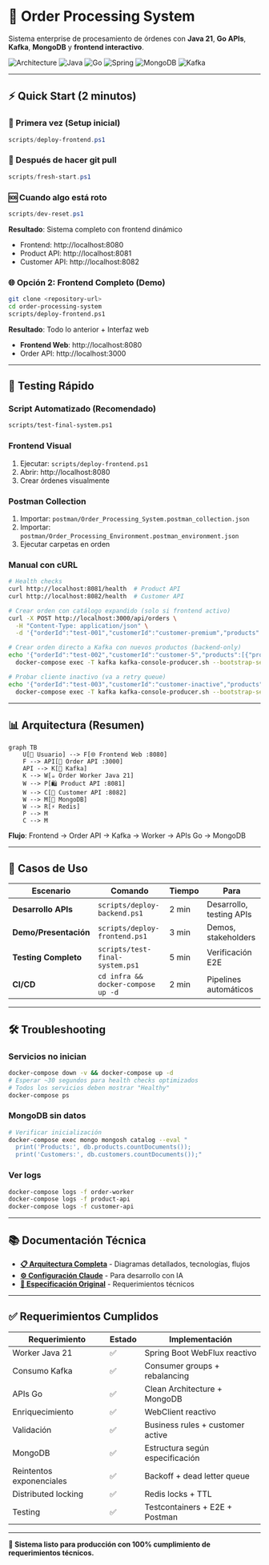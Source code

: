 # 🚀 **Order Processing System**

Sistema enterprise de procesamiento de órdenes con **Java 21**, **Go APIs**, **Kafka**, **MongoDB** y **frontend interactivo**.

![Architecture](https://img.shields.io/badge/Architecture-Clean%20Architecture-blue) ![Java](https://img.shields.io/badge/Java-21-orange) ![Go](https://img.shields.io/badge/Go-1.22-blue) ![Spring](https://img.shields.io/badge/Spring-WebFlux-green) ![MongoDB](https://img.shields.io/badge/MongoDB-7.0-green) ![Kafka](https://img.shields.io/badge/Kafka-3.6-red)

---

## ⚡ **Quick Start (2 minutos)**

### **🚀 Primera vez (Setup inicial)**
```powershell
scripts/deploy-frontend.ps1
```

### **🔄 Después de hacer git pull**
```powershell
scripts/fresh-start.ps1
```

### **🆘 Cuando algo está roto**
```powershell
scripts/dev-reset.ps1
```

**Resultado**: Sistema completo con frontend dinámico
- Frontend: http://localhost:8080
- Product API: http://localhost:8081
- Customer API: http://localhost:8082

### **🌐 Opción 2: Frontend Completo (Demo)**
```bash
git clone <repository-url>
cd order-processing-system
scripts/deploy-frontend.ps1
```
**Resultado**: Todo lo anterior + Interfaz web
- **Frontend Web**: http://localhost:8080
- Order API: http://localhost:3000

---

## 🧪 **Testing Rápido**

### **Script Automatizado** (Recomendado)
```bash
scripts/test-final-system.ps1
```

### **Frontend Visual**
1. Ejecutar: `scripts/deploy-frontend.ps1`
2. Abrir: http://localhost:8080
3. Crear órdenes visualmente

### **Postman Collection**
1. Importar: `postman/Order_Processing_System.postman_collection.json`
2. Importar: `postman/Order_Processing_Environment.postman_environment.json`
3. Ejecutar carpetas en orden

### **Manual con cURL**
```bash
# Health checks
curl http://localhost:8081/health  # Product API
curl http://localhost:8082/health  # Customer API

# Crear orden con catálogo expandido (solo si frontend activo)
curl -X POST http://localhost:3000/api/orders \
  -H "Content-Type: application/json" \
  -d '{"orderId":"test-001","customerId":"customer-premium","products":[{"productId":"product-1"},{"productId":"product-8"}]}'

# Crear orden directo a Kafka con nuevos productos (backend-only)
echo '{"orderId":"test-002","customerId":"customer-5","products":[{"productId":"product-6"},{"productId":"product-9"}]}' | \
  docker-compose exec -T kafka kafka-console-producer.sh --bootstrap-server localhost:9092 --topic orders

# Probar cliente inactivo (va a retry queue)
echo '{"orderId":"test-003","customerId":"customer-inactive","products":[{"productId":"product-7"}]}' | \
  docker-compose exec -T kafka kafka-console-producer.sh --bootstrap-server localhost:9092 --topic orders
```

---

## 📊 **Arquitectura (Resumen)**

```mermaid
graph TB
    U[👤 Usuario] --> F[🌐 Frontend Web :8080]
    F --> API[📨 Order API :3000]
    API --> K[📨 Kafka]
    K --> W[☕ Order Worker Java 21]
    W --> P[🛍️ Product API :8081]
    W --> C[👥 Customer API :8082]
    W --> M[💾 MongoDB]
    W --> R[⚡ Redis]
    P --> M
    C --> M
```

**Flujo**: Frontend → Order API → Kafka → Worker → APIs Go → MongoDB

---

## 🎯 **Casos de Uso**

| Escenario | Comando | Tiempo | Para |
|-----------|---------|--------|------|
| **Desarrollo APIs** | `scripts/deploy-backend.ps1` | 2 min | Desarrollo, testing APIs |
| **Demo/Presentación** | `scripts/deploy-frontend.ps1` | 3 min | Demos, stakeholders |
| **Testing Completo** | `scripts/test-final-system.ps1` | 5 min | Verificación E2E |
| **CI/CD** | `cd infra && docker-compose up -d` | 2 min | Pipelines automáticos |

---

## 🛠️ **Troubleshooting**

### **Servicios no inician**
```bash
docker-compose down -v && docker-compose up -d
# Esperar ~30 segundos para health checks optimizados
# Todos los servicios deben mostrar "Healthy"
docker-compose ps
```

### **MongoDB sin datos**
```bash
# Verificar inicialización
docker-compose exec mongo mongosh catalog --eval "
  print('Products:', db.products.countDocuments());
  print('Customers:', db.customers.countDocuments());"
```

### **Ver logs**
```bash
docker-compose logs -f order-worker
docker-compose logs -f product-api
docker-compose logs -f customer-api
```

---

## 📚 **Documentación Técnica**

- **[📋 Arquitectura Completa](docs/COMPLETE_ARCHITECTURE_DIAGRAMS.md)** - Diagramas detallados, tecnologías, flujos
- **[⚙️ Configuración Claude](docs/CLAUDE.md)** - Para desarrollo con IA
- **[📄 Especificación Original](prueba.md)** - Requerimientos técnicos

---

## ✅ **Requerimientos Cumplidos**

| Requerimiento | Estado | Implementación |
|---------------|--------|----------------|
| Worker Java 21 | ✅ | Spring Boot WebFlux reactivo |
| Consumo Kafka | ✅ | Consumer groups + rebalancing |
| APIs Go | ✅ | Clean Architecture + MongoDB |
| Enriquecimiento | ✅ | WebClient reactivo |
| Validación | ✅ | Business rules + customer active |
| MongoDB | ✅ | Estructura según especificación |
| Reintentos exponenciales | ✅ | Backoff + dead letter queue |
| Distributed locking | ✅ | Redis locks + TTL |
| Testing | ✅ | Testcontainers + E2E + Postman |

---

**🚀 Sistema listo para producción con 100% cumplimiento de requerimientos técnicos.**